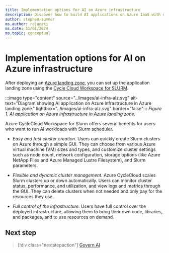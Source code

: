 ```yaml
---
title: Implementation options for AI on Azure infrastructure
description: Discover how to build AI applications on Azure IaaS with detailed recommendations, architecture guides, and best practices.
author: stephen-sumner
ms.author: rajanaki
ms.date: 11/01/2024
ms.topic: conceptual
---
```


# Implementation options for AI on Azure infrastructure

After deploying an [Azure landing zone](../ready.md#deploy-a-foundation-with-azure-landing-zone), you can set up the application landing zone using the [Cycle Cloud Workspace for SLURM](/azure/cyclecloud/qs-deploy-ccws).

:::image type="content" source="../images/ai-infra-alz.svg" alt-text="Diagram showing AI application on Azure infrastructure in Azure landing zone." lightbox="../images/ai-infra-alz.svg" border="false":::
*Figure 1. AI application on Azure infrastructure in Azure landing zone.*

Azure CycleCloud Workspace for Slurm offers several benefits for users who want to run AI workloads with Slurm scheduler.

- *Easy and fast cluster creation.* Users can quickly create Slurm clusters on Azure through a simple GUI. They can choose from various Azure virtual machine (VM) sizes and types, and customize cluster settings such as node count, network configuration, storage options (like Azure NetApp Files and Azure Managed Lustre Filesystem), and Slurm parameters.

- *Flexible and dynamic cluster management.* Azure CycleCloud scales Slurm clusters up or down automatically. Users can monitor cluster status, performance, and utilization, and view logs and metrics through the GUI. They can delete clusters when not needed and only pay for the resources they use.

- *Full control of the infrastructure.* Users have full control over the deployed infrastructure, allowing them to bring their own code, libraries, and packages, and to use resources on demand.

## Next step

> [!div class="nextstepaction"]
> [Govern AI](govern.md)